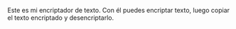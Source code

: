Este es mi encriptador de texto. Con él puedes encriptar texto, luego copiar el texto encriptado y desencriptarlo.
